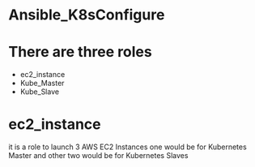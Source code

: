 # Ansible_K8sConfigure
# There are three roles
* ec2_instance
* Kube_Master
* Kube_Slave

# ec2_instance
it is a role to launch 3 AWS EC2 Instances one would be for Kubernetes Master and other two would be for Kubernetes Slaves
